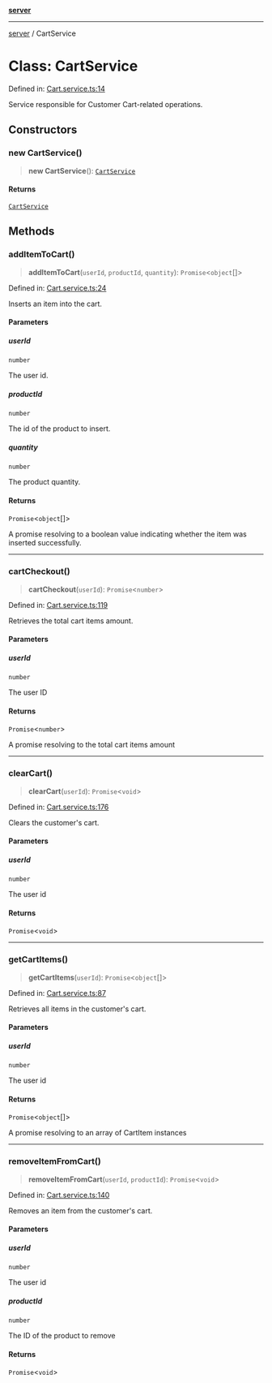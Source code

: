 [**server**](../README.md)

***

[server](../globals.md) / CartService

# Class: CartService

Defined in: [Cart.service.ts:14](https://github.com/Fatjon-Gash1/edge-tech/blob/24d7692b2f898f47915b9666fb1c8515d276fe0f/services/Cart.service.ts#L14)

Service responsible for Customer Cart-related operations.

## Constructors

### new CartService()

> **new CartService**(): [`CartService`](CartService.md)

#### Returns

[`CartService`](CartService.md)

## Methods

### addItemToCart()

> **addItemToCart**(`userId`, `productId`, `quantity`): `Promise`\<`object`[]\>

Defined in: [Cart.service.ts:24](https://github.com/Fatjon-Gash1/edge-tech/blob/24d7692b2f898f47915b9666fb1c8515d276fe0f/services/Cart.service.ts#L24)

Inserts an item into the cart.

#### Parameters

##### userId

`number`

The user id.

##### productId

`number`

The id of the product to insert.

##### quantity

`number`

The product quantity.

#### Returns

`Promise`\<`object`[]\>

A promise resolving to a boolean value indicating
whether the item was inserted successfully.

***

### cartCheckout()

> **cartCheckout**(`userId`): `Promise`\<`number`\>

Defined in: [Cart.service.ts:119](https://github.com/Fatjon-Gash1/edge-tech/blob/24d7692b2f898f47915b9666fb1c8515d276fe0f/services/Cart.service.ts#L119)

Retrieves the total cart items amount.

#### Parameters

##### userId

`number`

The user ID

#### Returns

`Promise`\<`number`\>

A promise resolving to the total cart items amount

***

### clearCart()

> **clearCart**(`userId`): `Promise`\<`void`\>

Defined in: [Cart.service.ts:176](https://github.com/Fatjon-Gash1/edge-tech/blob/24d7692b2f898f47915b9666fb1c8515d276fe0f/services/Cart.service.ts#L176)

Clears the customer's cart.

#### Parameters

##### userId

`number`

The user id

#### Returns

`Promise`\<`void`\>

***

### getCartItems()

> **getCartItems**(`userId`): `Promise`\<`object`[]\>

Defined in: [Cart.service.ts:87](https://github.com/Fatjon-Gash1/edge-tech/blob/24d7692b2f898f47915b9666fb1c8515d276fe0f/services/Cart.service.ts#L87)

Retrieves all items in the customer's cart.

#### Parameters

##### userId

`number`

The user id

#### Returns

`Promise`\<`object`[]\>

A promise resolving to an array of CartItem instances

***

### removeItemFromCart()

> **removeItemFromCart**(`userId`, `productId`): `Promise`\<`void`\>

Defined in: [Cart.service.ts:140](https://github.com/Fatjon-Gash1/edge-tech/blob/24d7692b2f898f47915b9666fb1c8515d276fe0f/services/Cart.service.ts#L140)

Removes an item from the customer's cart.

#### Parameters

##### userId

`number`

The user id

##### productId

`number`

The ID of the product to remove

#### Returns

`Promise`\<`void`\>
